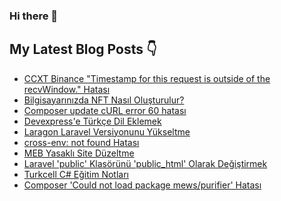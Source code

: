 ### Hi there 👋

## My Latest Blog Posts 👇
<!-- HASHNODE_BLOG:START -->
- [CCXT Binance "Timestamp for this request is outside of the recvWindow." Hatası](https://tahsingokalp.dev//ccxt-binance-timestamp-for-this-request-is-outside-of-the-recvwindow-hatasi)
- [Bilgisayarınızda NFT Nasıl Oluşturulur?](https://tahsingokalp.dev//bilgisayarinizda-nft-nasil-olusturulur)
- [Composer update cURL error 60 hatası](https://tahsingokalp.dev//composer-update-curl-error-60-hatasi)
- [Devexpress'e Türkçe Dil Eklemek](https://tahsingokalp.dev//devexpresse-turkce-dil-eklemek)
- [Laragon Laravel Versiyonunu Yükseltme](https://tahsingokalp.dev//laragon-laravel-versiyonunu-yukseltme)
- [cross-env: not found Hatası](https://tahsingokalp.dev//cross-env-not-found-hatasi)
- [MEB Yasaklı Site Düzeltme](https://tahsingokalp.dev//meb-yasakli-site-duzeltme)
- [Laravel 'public' Klasörünü 'public_html' Olarak Değiştirmek](https://tahsingokalp.dev//laravel-public-klasorunu-publichtml-olarak-degistirmek)
- [Turkcell C# Eğitim Notları](https://tahsingokalp.dev//turkcell-c-egitim-notlari)
- [Composer 'Could not load package mews/purifier' Hatası](https://tahsingokalp.dev//composer-could-not-load-package-mewspurifier-hatasi)
<!-- HASHNODE_BLOG:END -->

<!--
**TahsinGokalp/TahsinGokalp** is a ✨ _special_ ✨ repository because its `README.md` (this file) appears on your GitHub profile.

Here are some ideas to get you started:

- 🔭 I’m currently working on ...
- 🌱 I’m currently learning ...
- 👯 I’m looking to collaborate on ...
- 🤔 I’m looking for help with ...
- 💬 Ask me about ...
- 📫 How to reach me: ...
- 😄 Pronouns: ...
- ⚡ Fun fact: ...
-->
